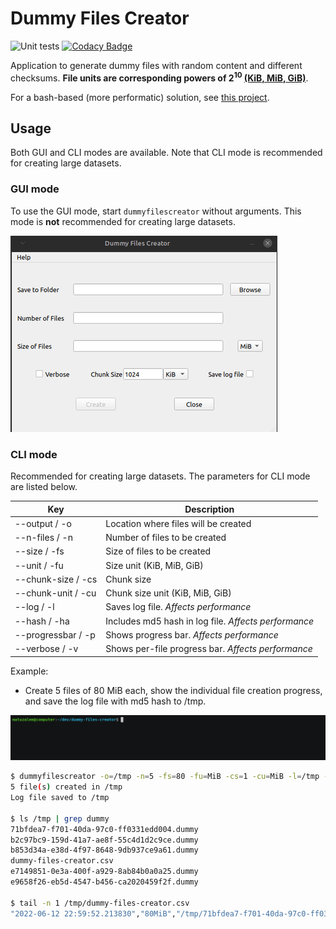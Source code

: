 # Dummy Files Creator

![Unit tests](https://github.com/matuzalemmuller/dummy-files-creator/actions/workflows/unit-tests.yml/badge.svg) [![Codacy Badge](https://app.codacy.com/project/badge/Grade/cadec3608d3540b8b9b80fb0daec1b14)](https://www.codacy.com/gh/matuzalemmuller/dummy-files-creator/dashboard?utm_source=github.com&amp;utm_medium=referral&amp;utm_content=matuzalemmuller/dummy-files-creator&amp;utm_campaign=Badge_Grade)

Application to generate dummy files with random content and different checksums. **File units are corresponding powers of 2<sup>10</sup> [(KiB, MiB, GiB)](https://en.wikipedia.org/wiki/Orders_of_magnitude_(data))**.

For a bash-based (more performatic) solution, see [this project](https://github.com/matuzalemmuller/test-files-creator).

## Usage

Both GUI and CLI modes are available. Note that CLI mode is recommended for creating large datasets.

### GUI mode

To use the GUI mode, start `dummyfilescreator` without arguments. This mode is **not** recommended for creating large datasets.

![Dummy Files Creator](https://raw.githubusercontent.com/matuzalemmuller/dummy-files-creator/master/doc/screenshot.png)

### CLI mode

Recommended for creating large datasets. The parameters for CLI mode are listed below.

| Key | Description |
| --- | --- |
| --output / -o | Location where files will be created |
| --n-files / -n | Number of files to be created |
| --size / -fs | Size of files to be created |
| --unit / -fu | Size unit (KiB, MiB, GiB) |
| --chunk-size / -cs | Chunk size |
| --chunk-unit / -cu | Chunk size unit (KiB, MiB, GiB) |
| --log / -l | Saves log file. *Affects performance* |
| --hash / -ha | Includes md5 hash in log file. *Affects performance* |
| --progressbar / -p | Shows progress bar. *Affects performance* |
| --verbose / -v | Shows per-file progress bar. *Affects performance* |

Example:

*   Create 5 files of 80 MiB each, show the individual file creation progress, and save the log file with md5 hash to /tmp.

[![Recording](https://raw.githubusercontent.com/matuzalemmuller/dummy-files-creator/master/doc/recording.gif)](https://asciinema.org/a/WN5s9E54sgA0Ftxp0IDA1Zxq3)

```sh
$ dummyfilescreator -o=/tmp -n=5 -fs=80 -fu=MiB -cs=1 -cu=MiB -l=/tmp -ha -v
5 file(s) created in /tmp
Log file saved to /tmp

$ ls /tmp | grep dummy
71bfdea7-f701-40da-97c0-ff0331edd004.dummy
b2c97bc9-159d-41a7-ae8f-55c4d1d2c9ce.dummy
b853d34a-e38d-4f97-8648-9db937ce9a61.dummy
dummy-files-creator.csv
e7149851-0e3a-400f-a929-8ab84b0a0a25.dummy
e9658f26-eb5d-4547-b456-ca2020459f2f.dummy

$ tail -n 1 /tmp/dummy-files-creator.csv
"2022-06-12 22:59:52.213830","80MiB","/tmp/71bfdea7-f701-40da-97c0-ff0331edd004.dummy","442cc4ebbe37cad4025b4bb2049db497"
```

